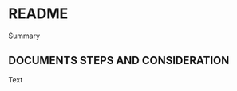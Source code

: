 # README

<!--@START_MENU_TOKEN@-->Summary<!--@END_MENU_TOKEN@-->

## DOCUMENTS STEPS AND CONSIDERATION

<!--@START_MENU_TOKEN@-->Text<!--@END_MENU_TOKEN@-->
